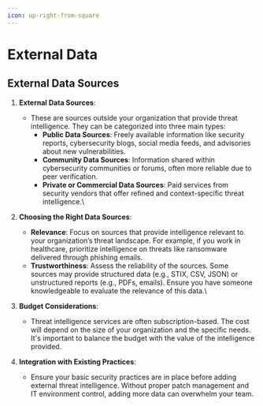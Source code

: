 ```yaml
---
icon: up-right-from-square
---
```


# External Data

## External Data Sources

1. **External Data Sources**:
   * These are sources outside your organization that provide threat intelligence. They can be categorized into three main types:
     * **Public Data Sources**: Freely available information like security reports, cybersecurity blogs, social media feeds, and advisories about new vulnerabilities.
     * **Community Data Sources**: Information shared within cybersecurity communities or forums, often more reliable due to peer verification.
     * **Private or Commercial Data Sources**: Paid services from security vendors that offer refined and context-specific threat intelligence.\

2. **Choosing the Right Data Sources**:
   * **Relevance**: Focus on sources that provide intelligence relevant to your organization’s threat landscape. For example, if you work in healthcare, prioritize intelligence on threats like ransomware delivered through phishing emails.
   * **Trustworthiness**: Assess the reliability of the sources. Some sources may provide structured data (e.g., STIX, CSV, JSON) or unstructured reports (e.g., PDFs, emails). Ensure you have someone knowledgeable to evaluate the relevance of this data.\

3.  **Budget Considerations**:

    * Threat intelligence services are often subscription-based. The cost will depend on the size of your organization and the specific needs. It's important to balance the budget with the value of the intelligence provided.


4.  **Integration with Existing Practices**:

    * Ensure your basic security practices are in place before adding external threat intelligence. Without proper patch management and IT environment control, adding more data can overwhelm your team.



